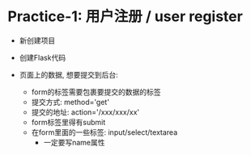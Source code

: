 #                                      Practice-1: 用户注册 / user register
* 新创建项目
* 创建Flask代码


* 页面上的数据, 想要提交到后台: 
    * form的标签需要包裹要提交的数据的标签
    * 提交方式: method='get'
    * 提交的地址: action='/xxx/xxx/xx'
    * form标签里得有submit
    * 在form里面的一些标签: input/select/textarea
        - 一定要写name属性
